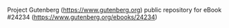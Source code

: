 Project Gutenberg (https://www.gutenberg.org) public repository for eBook #24234 (https://www.gutenberg.org/ebooks/24234)

